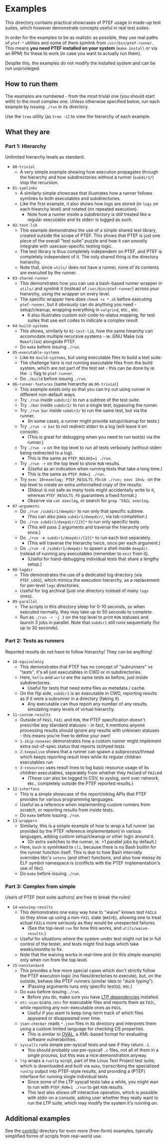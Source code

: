 # Examples

This directory contains practical showcases of PTEF usage in made-up test
suites, which however demonstrate concepts useful in real test suites.

In order for the examples to be as realistic as possible, they use real paths
of `ptef-*` utilities and some of them symlink from `/usr/bin/ptef-runner`.
This means **you need PTEF installed on your system** (`make install` or via
an RPM) for these to work (in case you want to actually run them).

Despite this, the examples do not modify the installed system and can be
run unprivileged.

## How to run them

The examples are numbered - from the most trivial one (you should start with)
to the most complex one. Unless otherwise specified below, run each example
by issuing `./run` in its directory.

Use the `tree` utility (as `tree -C`) to view the hierarchy of each example.

## What they are

### Part 1: Hierarchy

Unlimited hierarchy levels as standard.

* `00-trivial`
  * A very simple example showing how execution propagates through the
    hierarchy and how subdirectories without a runner (`subdir1/`) stop
    the recursion.
* `01-symlinks`
  * A similarly simple showcase that illustrates how a runner follows
    symlinks to both executables and subdirectories.
  * Like the first example, it also shows how logs are stored (in `logs`
    on each hiearchy level) and rotated (on repeated execution).
    * Note how a runner inside a subdirectory is still treated like a regular
      executable and its stderr is logged as such.
* `02-test-lib`
  * This example demonstrates the use of a simple shared test library,
    created outside the scope of PTEF. This shows that PTEF is just one
    piece of the overall "test suite" puzzle and how it can smootly
    integrate with usecase-specific testing logic.
  * The test library is thus completely independent on PTEF, and PTEF
    is completely independent of it. The only shared thing is the directory
    hierarchy.
  * Note that, since `utils/` does not have a runner, none of its contents
    are executed by the runner.
* `03-shared-runner`
  * This demonstrates how you can use a bash-based runner wrapper in `utils/`
    and symlink it (instead of `/usr/bin/ptef-runner`) across your hierarchy,
    using the wrapper on every level.
  * The specific wrapper here does `chmod +x *.sh` before executing
    `ptef-runner`, but it obviously can do anything you need - setup/cleanup,
    wrapping everything in `valgrind`, etc., etc.
    * It also illustrates custom exit-code-to-status mapping, for test suites
      that use exit codes to indicate a complex result
* `04-build-systems`
  * This shows, similarly to `02-test-lib`, how the same hiearchy can accomodate
    multiple recursive systems - ie. GNU Make (via `Makefile`s) alongside PTEF.
  * Do `make` before issuing `./run`.
* `05-executable-systems`
  * Like `04-build-systems`, but using executable files to build a test suite.
  * The challenge here is *not* running executable files from the build system,
    which are not part of the test set - this can be done by ie. the `-i` flag
    to `ptef-runner`.
  * Do `./build` before issuing `./run`.
* `06-runner-features` (same hierarchy as `00-trivial`)
  * This example exists only so that you can try out using runner in different
    non-default ways.
  * Try `./run` inside `subdir2/` to run a subtree of the test suite.
  * Try `./bar` inside `subdir2/` to run a single test, bypassing the runner.
  * Try `./run bar` inside `subdir2/` to run the same test, but via the runner.
    * (In some cases, a runner might provide setup/cleanup for tests.)
  * Try `./run -v bar` to not redirect stderr to a log (will leave it on
    console).
    * (This is great for debugging when you need to run test(s) via the runner.)
  * Try `./run -v` on the top level to run all tests verbosely (without stderr
    being redirected to a log).
    * This is the same as `PTEF_NOLOGS=1 ./run`.
  * Try `./run -r` on the top level to show `RUN` results.
    * (Useful as an indication when running tests that take a long time.)
    * This is the same as `PTEF_RUN=1 ./run`.
  * Try `exec 10>execlog; PTEF_RESULTS_FD=10 ./run; exec 10>&-` on the top level
    to create an extra unformatted copy of the results.
    * (Stdout is not safe as many tools might accidentally write to it, whereas
      `PTEF_RESULTS_FD` guarantees a fixed format.)
    * Observe via `cat execlog`, or search for `grep ^FAIL execlog`.
* `07-arguments`
  * Do `./run /subdir1/deepdir` to run only that specific subtree.
    * (You can also pass `subdir1/deepdir/`, via tab-completion.)
  * Do `./run subdir1/deepdir/[23]*` to run only specific tests.
    * (This will pass 2 arguments and traverse the hierarchy only once.)
  * Do `./run -m subdir1/deepdir/[23]*` to run each test separately.
    * (This will traverse the hierarchy twice, once per each argument.)
  * Do `./run -d /subdir1/deepdir` to spawn a shell inside `deepdir`.
    instead of running any executables (remember to `exit` from it).
    * (Useful for hand-debugging individual tests that share a lengthy setup.)
* `08-logdir`
  * This demonstrates the use of a dedicated log directory (via `PTEF_LOGS`),
    which mimics the execution hierarchy, as a replacement for per-level `logs`
    directories.
  * Useful for log archival (just one directory instead of many `logs` ones).
* `09-parallel`
  * The scripts in this directory sleep for 0-10 seconds, so when executed
    normally, they may take up to 50 seconds to complete.
  * Run as `./run -r -j 3` on the top level to print `RUN` statuses and launch
    3 jobs in parallel. Note that `subdir1` still runs sequentially (for up to
    30 seconds).

### Part 2: Tests as runners

Reported results do not have to follow hierarchy! They can be anything!

* `10-equivalency`
  * This demonstrates that PTEF has no concept of "subrunners" vs "tests", it's
    all just executables in CWD or in subdirectories.
  * Here, `hello` and `world` are the same tests as before, just inside
    subdirectories.
    * Useful for tests that need extra files as metadata / cache.
  * On the flip side, `subdir1` is an executable in CWD, reporting results as if
    it were a subrunner in a directory (faking it).
    * Any executable can thus report any number of any results, simulating many
      levels of virtual hierarchy.
* `11-custom-results`
  * Outside of `PASS`, `FAIL` and `RUN`, the PTEF specification doesn't
    prescribe any standard statuses - in fact, it mentions anyone processing
    results should ignore any results with unknown statuses - this means you're
    free to define your own!
  * `1-skip-nonexec` demonstrates how a custom runner might implement extra
    out-of-spec status that reports `SKIP`ped tests
  * `2-keepalive` shows that a runner can spawn a subprocess/thread which keeps
    reporting result lines while its regular children executables run
  * `3-resources` uses result lines to log basic resource usage of its children
    executables, separately from whether they `PASS`ed of `FAIL`ed
    * (These can also be logged to CSV, to syslog, sent over network, etc.,
      completely outside the PTEF reported results.)
* `12-interface`
  * This is a simple showcase of the report/mklog APIs that PTEF provides for
    various programming languages.
  * Useful as a reference when implementing custom runners from scratch, or
    reporting results from inside tests.
  * Do `make` before issuing `./run`.
* `13-wrappers`
  * Similarly, this is a simple example of how to wrap a full runner
    (as provided by the PTEF reference implementation) in various languages,
    adding custom setup/cleanup or other logic around it.
    * (Or extra switches to the runner, ie. >1 parallel jobs by default.)
  * Here, `bash` is symlinked to `cli`, because there is no Bash builtin for
    the runner function itself. This is due to how Bash internally overrides
    libc's `setenv` (and other) functions, and also how messy its ELF symbol
    namespace is (conflicts with the PTEF implementation's use of libc).
  * Do `make` before issuing `./run`.

### Part 3: Complex from simple

Users of PTEF (test suite authors) are free to break the rules!

* `14-waiving-results`
  * This demonstrates one easy way how to "waive" known test `FAIL`s so they
    show up using a non-`FAIL` state (`WAIVE`), allowing one to treat actual
    `FAIL`s more seriously as they would be unexpected failures.
    * (See the top-level `run` for how this works, and `utils/waive-results`.)
  * Useful for situations where the system under test might not be in full
    control of the tester, and tests might find bugs which take weeks/months
    to fix.
  * Note that the waiving works in real-time and (in this simple example) only
    when run from the top level.
* `15-nonstandard`
  * This provides a few more special cases which don't strictly follow the PTEF
    execution logic (no files/directories to execute), but, on the outside,
    behave like PTEF runners (similar idea to "duck typing").
    * (Passing arguments runs only specific test(s), etc.)
  * Do `make` before issuing `./run`.
    * Before you do, make sure you have
      [LTP dependencies](https://github.com/linux-test-project/ltp/blob/20210524/INSTALL#L1-L18)
      installed.
  * `etc-scan` scans `/etc` for executable files and reports them as `FAIL`,
    while reporting any non-executable ones as `PASS`.
    * Useful if you want to keep long-term track of which files appeared or
      disappeared over time.
  * `json-checker` reads `*.json` files in its directory and interprets them
    using a custom limited language for checking OS properties.
    * This is similar to
      [OVAL](https://oval.mitre.org/language/about/overview.html),
      a XML-based format for evaluating software vulnerabilities.
  * `syscalls` runs simple per-syscall tests and see if they return `-1`.
    * You should probably use per-syscall `.c` files, not all of them in
      a single process, but this was a nice demonstration anyway.
  * `ltp` wraps a `runltp` script, part of the Linux Test Project test suite,
    which is downloaded and built via `make`, transcribing the specialized
    `runltp` output into PTEF-style results, and providing a (PTEF) interface
    for running single individual tests
    * Since some of the LTP syscall tests take a while, you might wan to run
      with `PTEF_RUN=1 ./run` to get `RUN` results.
    * This test also shows off interactive operation, which is possible with
      stdin on a console, asking user whether they really want to run the LTP
      suite, which may modify the system it's running on.

## Additional examples

See the [contrib/](contrib) directory for even more (free-form) examples,
typically simplified forms of scripts from real-world use.
